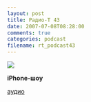 ```yaml
---
layout: post
title: Радио-T 43
date: 2007-07-08T08:28:00
comments: true
categories: podcast
filename: rt_podcast43
---
```

![](https://radio-t.com/images/radio-t/rt43.jpg)

**iPhone-шоу**


[аудио](http://cdn.radio-t.com/rt_podcast43.mp3)
<audio src="http://cdn.radio-t.com/rt_podcast43.mp3" preload="none"></audio>

